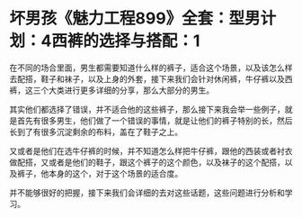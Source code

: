 # 坏男孩《魅力工程899》全套：型男计划：4西裤的选择与搭配：1

在不同的场合里面，男生都需要知道什么样的裤子，适合这个场景，以及该怎么样去配搭，鞋子和袜子，以及上身的外套，接下来我们会针对休闲裤，牛仔裤以及西裤，这三个大类进行更多详细的分享，那么大部分的男生。

其实他们都选择了错误，并不适合他的这些裤子，那么接下来我会举一些例子，就是首先有很多男生，他们做了一个错误的事情，就是让他们的裤子特别的长，然后长到了有很多沉淀剩余的布料，盖在了鞋子之上。

又或者是他们在选牛仔裤的时候，并不知道怎么样把牛仔裤，跟他的西装或者衬衣做配搭，又或者是他们的鞋子，跟这个裤子的这个颜色，以及袜子的这个配搭，以及裤子，他本身的这个，对于这个场景的适合度。

并不能够很好的把握，接下来我们会详细的去对这些话题，这些问题进行分析和学习。